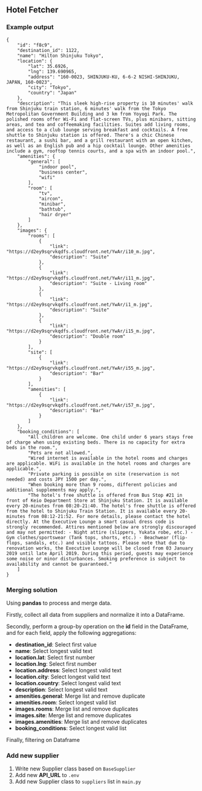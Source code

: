 ## Hotel Fetcher

### Example output

```
{
    "id": "f8c9",
    "destination_id": 1122,
    "name": "Hilton Shinjuku Tokyo",
    "location": {
        "lat": 35.6926,
        "lng": 139.690965,
        "address": "160-0023, SHINJUKU-KU, 6-6-2 NISHI-SHINJUKU, JAPAN, 160-0023",
        "city": "Tokyo",
        "country": "Japan"
    },
    "description": "This sleek high-rise property is 10 minutes' walk from Shinjuku train station, 6 minutes' walk from the Tokyo Metropolitan Government Building and 3 km from Yoyogi Park. The polished rooms offer Wi-Fi and flat-screen TVs, plus minibars, sitting areas, and tea and coffeemaking facilities. Suites add living rooms, and access to a club lounge serving breakfast and cocktails. A free shuttle to Shinjuku station is offered. There's a chic Chinese restaurant, a sushi bar, and a grill restaurant with an open kitchen, as well as an English pub and a hip cocktail lounge. Other amenities include a gym, rooftop tennis courts, and a spa with an indoor pool.",
    "amenities": {
        "general": [
            "indoor pool",
            "business center",
            "wifi"
        ],
        "room": [
            "tv",
            "aircon",
            "minibar",
            "bathtub",
            "hair dryer"
        ]
    },
    "images": {
        "rooms": [
            {
                "link": "https://d2ey9sqrvkqdfs.cloudfront.net/YwAr/i10_m.jpg",
                "description": "Suite"
            },
            {
                "link": "https://d2ey9sqrvkqdfs.cloudfront.net/YwAr/i11_m.jpg",
                "description": "Suite - Living room"
            },
            {
                "link": "https://d2ey9sqrvkqdfs.cloudfront.net/YwAr/i1_m.jpg",
                "description": "Suite"
            },
            {
                "link": "https://d2ey9sqrvkqdfs.cloudfront.net/YwAr/i15_m.jpg",
                "description": "Double room"
            }
        ],
        "site": [
            {
                "link": "https://d2ey9sqrvkqdfs.cloudfront.net/YwAr/i55_m.jpg",
                "description": "Bar"
            }
        ],
        "amenities": [
            {
                "link": "https://d2ey9sqrvkqdfs.cloudfront.net/YwAr/i57_m.jpg",
                "description": "Bar"
            }
        ]
    },
    "booking_conditions": [
        "All children are welcome. One child under 6 years stays free of charge when using existing beds. There is no capacity for extra beds in the room.",
        "Pets are not allowed.",
        "Wired internet is available in the hotel rooms and charges are applicable. WiFi is available in the hotel rooms and charges are applicable.",
        "Private parking is possible on site (reservation is not needed) and costs JPY 1500 per day.",
        "When booking more than 9 rooms, different policies and additional supplements may apply.",
        "The hotel's free shuttle is offered from Bus Stop #21 in front of Keio Department Store at Shinjuku Station. It is available every 20-minutes from 08:20-21:40. The hotel's free shuttle is offered from the hotel to Shinjuku Train Station. It is available every 20-minutes from 08:12-21:52. For more details, please contact the hotel directly. At the Executive Lounge a smart casual dress code is strongly recommended. Attires mentioned below are strongly discouraged and may not permitted: - Night attire (slippers, Yukata robe, etc.) - Gym clothes/sportswear (Tank tops, shorts, etc.) - Beachwear (flip-flops, sandals, etc.) and visible tattoos. Please note that due to renovation works, the Executive Lounge will be closed from 03 January 2019 until late April 2019. During this period, guests may experience some noise or minor disturbances. Smoking preference is subject to availability and cannot be guaranteed."
    ]
}
```

### Merging solution

Using **pandas** to process and merge data.

Firstly, collect all data from suppliers and normalize it into a DataFrame.

Secondly, perform a group-by operation on the **id** field in the DataFrame, and for each field, apply the following aggregations:

- **destination_id**: Select first value
- **name**: Select longest valid text
- **location.lat**: Select first number
- **location.lng**: Select first number
- **location.address**: Select longest valid text
- **location.city**: Select longest valid text
- **location.country**: Select longest valid text
- **description**: Select longest valid text
- **amenities.general**: Merge list and remove duplicate
- **amenities.room**: Select longest valid list
- **images.rooms**: Merge list and remove duplicates
- **images.site**: Merge list and remove duplicates
- **images.amenities**: Merge list and remove duplicates
- **booking_conditions**: Select longest valid list

Finally, filtering on Dataframe

### Add new supplier

1. Write new Supplier class based on `BaseSupplier`
2. Add new **API_URL** to `.env`
3. Add new Supplier class to `suppliers` list in `main.py`